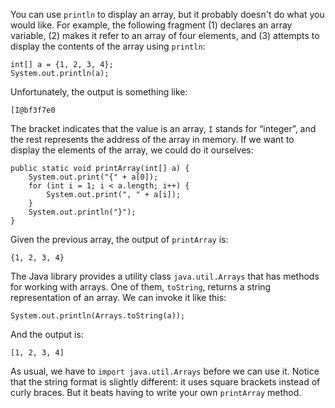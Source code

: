 You can use `println` to display an array, but it probably doesn't do what you would like. For example, the following fragment (1) declares an array variable, (2) makes it refer to an array of four elements, and (3) attempts to display the contents of the array using `println`:

```code
int[] a = {1, 2, 3, 4};
System.out.println(a);
```

Unfortunately, the output is something like:

```code
[I@bf3f7e0
```

The bracket indicates that the value is an array, `I` stands for “integer”, and the rest represents the address of the array in memory. If we want to display the elements of the array, we could do it ourselves:

```code
public static void printArray(int[] a) {
    System.out.print("{" + a[0]);
    for (int i = 1; i < a.length; i++) {
        System.out.print(", " + a[i]);
    }
    System.out.println("}");
}
```

Given the previous array, the output of `printArray` is:

```code
{1, 2, 3, 4}
```


The Java library provides a utility class `java.util.Arrays` that has methods for working with arrays. One of them, `toString`, returns a string representation of an array. We can invoke it like this:

```code
System.out.println(Arrays.toString(a));
```

And the output is:

```code
[1, 2, 3, 4]
```

As usual, we have to `import java.util.Arrays` before we can use it. Notice that the string format is slightly different: it uses square brackets instead of curly braces. But it beats having to write your own `printArray` method.